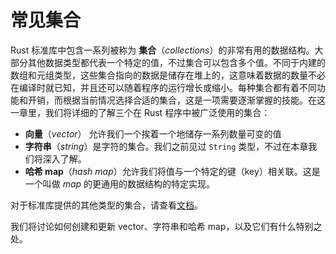 # 常见集合

<!-- https://github.com/rust-lang/book/blob/main/src/ch08-00-common-collections.md -->
<!-- commit 5d22a358fb2380aa3f270d7b6269b67b8e44849e -->

Rust 标准库中包含一系列被称为 **集合**（*collections*）的非常有用的数据结构。大部分其他数据类型都代表一个特定的值，不过集合可以包含多个值。不同于内建的数组和元组类型，这些集合指向的数据是储存在堆上的，这意味着数据的数量不必在编译时就已知，并且还可以随着程序的运行增长或缩小。每种集合都有着不同功能和开销，而根据当前情况选择合适的集合，这是一项需要逐渐掌握的技能。在这一章里，我们将详细的了解三个在 Rust 程序中被广泛使用的集合：

- **向量**（*vector*） 允许我们一个挨着一个地储存一系列数量可变的值
- **字符串**（*string*）是字符的集合。我们之前见过 `String` 类型，不过在本章我们将深入了解。
- **哈希 map**（*hash map*）允许我们将值与一个特定的键（key）相关联。这是一个叫做 *map* 的更通用的数据结构的特定实现。

对于标准库提供的其他类型的集合，请查看[文档][collections]。

我们将讨论如何创建和更新 vector、字符串和哈希 map，以及它们有什么特别之处。

[collections]: https://doc.rust-lang.org/std/collections/index.html
